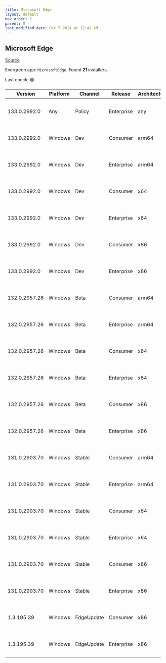 ```yaml
---
title: Microsoft Edge
layout: default
nav_order: 2
parent: M
last_modified_date: Dec 5 2024 at 12:41 AM
---
```


## Microsoft Edge

[Source](https://www.microsoft.com/edge)

Evergreen app: `MicrosoftEdge`. Found **21** installers.

Last check: 🟢

| Version       | Platform | Channel    | Release    | Architecture | Hash                                                             | URI                                                                                                                                                                                                                                                                                                                      |
| ------------- | -------- | ---------- | ---------- | ------------ | ---------------------------------------------------------------- | ------------------------------------------------------------------------------------------------------------------------------------------------------------------------------------------------------------------------------------------------------------------------------------------------------------------------ |
| 133.0.2992.0  | Any      | Policy     | Enterprise | any          | C2AF2E077B2F3390A2E7E99D8F3C6FDFF0D5ABF85A377877869EA80AE67C6787 | [https://msedge.sf.dl.delivery.mp.microsoft.com/filestreamingservice/files/82eab890-a889-4874-abb6-bbaf2e6c2ddf/MicrosoftEdgePolicyTemplates.cab](https://msedge.sf.dl.delivery.mp.microsoft.com/filestreamingservice/files/82eab890-a889-4874-abb6-bbaf2e6c2ddf/MicrosoftEdgePolicyTemplates.cab)                       |
| 133.0.2992.0  | Windows  | Dev        | Consumer   | arm64        | BE864D5988E697308AA3EBC1DCE242B3358F3957392B2042F35A8334B063A7F8 | [https://msedge.sf.dl.delivery.mp.microsoft.com/filestreamingservice/files/2982a958-e348-47e0-a4c7-faae173f9178/MicrosoftEdgeDevEnterpriseARM64.msi](https://msedge.sf.dl.delivery.mp.microsoft.com/filestreamingservice/files/2982a958-e348-47e0-a4c7-faae173f9178/MicrosoftEdgeDevEnterpriseARM64.msi)                 |
| 133.0.2992.0  | Windows  | Dev        | Enterprise | arm64        | BE864D5988E697308AA3EBC1DCE242B3358F3957392B2042F35A8334B063A7F8 | [https://msedge.sf.dl.delivery.mp.microsoft.com/filestreamingservice/files/2982a958-e348-47e0-a4c7-faae173f9178/MicrosoftEdgeDevEnterpriseARM64.msi](https://msedge.sf.dl.delivery.mp.microsoft.com/filestreamingservice/files/2982a958-e348-47e0-a4c7-faae173f9178/MicrosoftEdgeDevEnterpriseARM64.msi)                 |
| 133.0.2992.0  | Windows  | Dev        | Consumer   | x64          | F0EC7893517069223379962AA1CC744F4D3853CFD17D229668A4BFDE69118E3B | [https://msedge.sf.dl.delivery.mp.microsoft.com/filestreamingservice/files/b1ff8c5f-2f0e-41be-a916-916f3b9fb5db/MicrosoftEdgeDevEnterpriseX64.msi](https://msedge.sf.dl.delivery.mp.microsoft.com/filestreamingservice/files/b1ff8c5f-2f0e-41be-a916-916f3b9fb5db/MicrosoftEdgeDevEnterpriseX64.msi)                     |
| 133.0.2992.0  | Windows  | Dev        | Enterprise | x64          | F0EC7893517069223379962AA1CC744F4D3853CFD17D229668A4BFDE69118E3B | [https://msedge.sf.dl.delivery.mp.microsoft.com/filestreamingservice/files/b1ff8c5f-2f0e-41be-a916-916f3b9fb5db/MicrosoftEdgeDevEnterpriseX64.msi](https://msedge.sf.dl.delivery.mp.microsoft.com/filestreamingservice/files/b1ff8c5f-2f0e-41be-a916-916f3b9fb5db/MicrosoftEdgeDevEnterpriseX64.msi)                     |
| 133.0.2992.0  | Windows  | Dev        | Consumer   | x86          | 5198E48423E3A6A6DA221E10FB91BF96C7D1C9F0D9D939CA6231FC7AAEBB3E8C | [https://msedge.sf.dl.delivery.mp.microsoft.com/filestreamingservice/files/23175bf4-c80a-47fe-a3be-5f84d4d78a28/MicrosoftEdgeDevEnterpriseX86.msi](https://msedge.sf.dl.delivery.mp.microsoft.com/filestreamingservice/files/23175bf4-c80a-47fe-a3be-5f84d4d78a28/MicrosoftEdgeDevEnterpriseX86.msi)                     |
| 133.0.2992.0  | Windows  | Dev        | Enterprise | x86          | 5198E48423E3A6A6DA221E10FB91BF96C7D1C9F0D9D939CA6231FC7AAEBB3E8C | [https://msedge.sf.dl.delivery.mp.microsoft.com/filestreamingservice/files/23175bf4-c80a-47fe-a3be-5f84d4d78a28/MicrosoftEdgeDevEnterpriseX86.msi](https://msedge.sf.dl.delivery.mp.microsoft.com/filestreamingservice/files/23175bf4-c80a-47fe-a3be-5f84d4d78a28/MicrosoftEdgeDevEnterpriseX86.msi)                     |
| 132.0.2957.26 | Windows  | Beta       | Consumer   | arm64        | 288978607B68DB52D37307A8CB9D4EFB951731FCC62FE6C72EC0081B26EDCE23 | [https://msedge.sf.dl.delivery.mp.microsoft.com/filestreamingservice/files/58aad8df-2f49-4464-8693-248eab270642/MicrosoftEdgeBetaEnterpriseARM64.msi](https://msedge.sf.dl.delivery.mp.microsoft.com/filestreamingservice/files/58aad8df-2f49-4464-8693-248eab270642/MicrosoftEdgeBetaEnterpriseARM64.msi)               |
| 132.0.2957.26 | Windows  | Beta       | Enterprise | arm64        | 288978607B68DB52D37307A8CB9D4EFB951731FCC62FE6C72EC0081B26EDCE23 | [https://msedge.sf.dl.delivery.mp.microsoft.com/filestreamingservice/files/58aad8df-2f49-4464-8693-248eab270642/MicrosoftEdgeBetaEnterpriseARM64.msi](https://msedge.sf.dl.delivery.mp.microsoft.com/filestreamingservice/files/58aad8df-2f49-4464-8693-248eab270642/MicrosoftEdgeBetaEnterpriseARM64.msi)               |
| 132.0.2957.26 | Windows  | Beta       | Consumer   | x64          | B582A3FD5C50CA5F7345AC7D75763C895635D6A259589E7D19F5C896F4A58516 | [https://msedge.sf.dl.delivery.mp.microsoft.com/filestreamingservice/files/cd2ccce9-6ffd-4886-87fb-7c4818e1a2c8/MicrosoftEdgeBetaEnterpriseX64.msi](https://msedge.sf.dl.delivery.mp.microsoft.com/filestreamingservice/files/cd2ccce9-6ffd-4886-87fb-7c4818e1a2c8/MicrosoftEdgeBetaEnterpriseX64.msi)                   |
| 132.0.2957.26 | Windows  | Beta       | Enterprise | x64          | B582A3FD5C50CA5F7345AC7D75763C895635D6A259589E7D19F5C896F4A58516 | [https://msedge.sf.dl.delivery.mp.microsoft.com/filestreamingservice/files/cd2ccce9-6ffd-4886-87fb-7c4818e1a2c8/MicrosoftEdgeBetaEnterpriseX64.msi](https://msedge.sf.dl.delivery.mp.microsoft.com/filestreamingservice/files/cd2ccce9-6ffd-4886-87fb-7c4818e1a2c8/MicrosoftEdgeBetaEnterpriseX64.msi)                   |
| 132.0.2957.26 | Windows  | Beta       | Consumer   | x86          | 6F55AC09A4746411F78B11B95EB4DBFB8A96C5A70334E4FFA4BEF5CFC0704DF1 | [https://msedge.sf.dl.delivery.mp.microsoft.com/filestreamingservice/files/9a849dd4-199e-4e34-9149-8e02ef8f4ca1/MicrosoftEdgeBetaEnterpriseX86.msi](https://msedge.sf.dl.delivery.mp.microsoft.com/filestreamingservice/files/9a849dd4-199e-4e34-9149-8e02ef8f4ca1/MicrosoftEdgeBetaEnterpriseX86.msi)                   |
| 132.0.2957.26 | Windows  | Beta       | Enterprise | x86          | 6F55AC09A4746411F78B11B95EB4DBFB8A96C5A70334E4FFA4BEF5CFC0704DF1 | [https://msedge.sf.dl.delivery.mp.microsoft.com/filestreamingservice/files/9a849dd4-199e-4e34-9149-8e02ef8f4ca1/MicrosoftEdgeBetaEnterpriseX86.msi](https://msedge.sf.dl.delivery.mp.microsoft.com/filestreamingservice/files/9a849dd4-199e-4e34-9149-8e02ef8f4ca1/MicrosoftEdgeBetaEnterpriseX86.msi)                   |
| 131.0.2903.70 | Windows  | Stable     | Consumer   | arm64        | 6DBE9E83993CB6EE1B865ADACD674A0C4E990E308EEC2E28290F4336312EB0FA | [https://msedge.sf.dl.delivery.mp.microsoft.com/filestreamingservice/files/9661ee79-5e95-4fec-9ff6-5e17d847a497/MicrosoftEdgeEnterpriseARM64.msi](https://msedge.sf.dl.delivery.mp.microsoft.com/filestreamingservice/files/9661ee79-5e95-4fec-9ff6-5e17d847a497/MicrosoftEdgeEnterpriseARM64.msi)                       |
| 131.0.2903.70 | Windows  | Stable     | Enterprise | arm64        | 6DBE9E83993CB6EE1B865ADACD674A0C4E990E308EEC2E28290F4336312EB0FA | [https://msedge.sf.dl.delivery.mp.microsoft.com/filestreamingservice/files/9661ee79-5e95-4fec-9ff6-5e17d847a497/MicrosoftEdgeEnterpriseARM64.msi](https://msedge.sf.dl.delivery.mp.microsoft.com/filestreamingservice/files/9661ee79-5e95-4fec-9ff6-5e17d847a497/MicrosoftEdgeEnterpriseARM64.msi)                       |
| 131.0.2903.70 | Windows  | Stable     | Consumer   | x64          | 15F1ECC09251FF7D516B5B1BD4B48E07434A0546C6FB8822BEED1026DB5D4975 | [https://msedge.sf.dl.delivery.mp.microsoft.com/filestreamingservice/files/91731797-32c8-494b-ba04-1083d8ebaf73/MicrosoftEdgeEnterpriseX64.msi](https://msedge.sf.dl.delivery.mp.microsoft.com/filestreamingservice/files/91731797-32c8-494b-ba04-1083d8ebaf73/MicrosoftEdgeEnterpriseX64.msi)                           |
| 131.0.2903.70 | Windows  | Stable     | Enterprise | x64          | 15F1ECC09251FF7D516B5B1BD4B48E07434A0546C6FB8822BEED1026DB5D4975 | [https://msedge.sf.dl.delivery.mp.microsoft.com/filestreamingservice/files/91731797-32c8-494b-ba04-1083d8ebaf73/MicrosoftEdgeEnterpriseX64.msi](https://msedge.sf.dl.delivery.mp.microsoft.com/filestreamingservice/files/91731797-32c8-494b-ba04-1083d8ebaf73/MicrosoftEdgeEnterpriseX64.msi)                           |
| 131.0.2903.70 | Windows  | Stable     | Consumer   | x86          | 63B86107613ADE31582F8D15CA9A3ADDE072C79D903CD11BA0287A249FC16682 | [https://msedge.sf.dl.delivery.mp.microsoft.com/filestreamingservice/files/9136d13d-05da-4f27-b82f-9b254efd3875/MicrosoftEdgeEnterpriseX86.msi](https://msedge.sf.dl.delivery.mp.microsoft.com/filestreamingservice/files/9136d13d-05da-4f27-b82f-9b254efd3875/MicrosoftEdgeEnterpriseX86.msi)                           |
| 131.0.2903.70 | Windows  | Stable     | Enterprise | x86          | 63B86107613ADE31582F8D15CA9A3ADDE072C79D903CD11BA0287A249FC16682 | [https://msedge.sf.dl.delivery.mp.microsoft.com/filestreamingservice/files/9136d13d-05da-4f27-b82f-9b254efd3875/MicrosoftEdgeEnterpriseX86.msi](https://msedge.sf.dl.delivery.mp.microsoft.com/filestreamingservice/files/9136d13d-05da-4f27-b82f-9b254efd3875/MicrosoftEdgeEnterpriseX86.msi)                           |
| 1.3.195.39    | Windows  | EdgeUpdate | Consumer   | x86          | FD424062FF3983D0EDD6C47AB87343A15E52902533E3D5F33F1B0222F940721C | [https://msedge.sf.dl.delivery.mp.microsoft.com/filestreamingservice/files/b5a71362-9d7c-4f63-94a1-f388964140e1/MicrosoftEdgeUpdateSetup_X86_1.3.195.39.exe](https://msedge.sf.dl.delivery.mp.microsoft.com/filestreamingservice/files/b5a71362-9d7c-4f63-94a1-f388964140e1/MicrosoftEdgeUpdateSetup_X86_1.3.195.39.exe) |
| 1.3.195.39    | Windows  | EdgeUpdate | Enterprise | x86          | FD424062FF3983D0EDD6C47AB87343A15E52902533E3D5F33F1B0222F940721C | [https://msedge.sf.dl.delivery.mp.microsoft.com/filestreamingservice/files/b5a71362-9d7c-4f63-94a1-f388964140e1/MicrosoftEdgeUpdateSetup_X86_1.3.195.39.exe](https://msedge.sf.dl.delivery.mp.microsoft.com/filestreamingservice/files/b5a71362-9d7c-4f63-94a1-f388964140e1/MicrosoftEdgeUpdateSetup_X86_1.3.195.39.exe) |

